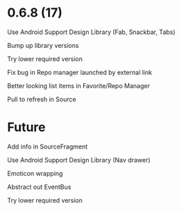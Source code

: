 # 0.6.8 (17)

Use Android Support Design Library (Fab, Snackbar, Tabs)

Bump up library versions

Try lower required version

Fix bug in Repo manager launched by external link

Better looking list items in Favorite/Repo Manager

Pull to refresh in Source

# Future

Add info in SourceFragment

Use Android Support Design Library (Nav drawer)

Emoticon wrapping

Abstract out EventBus

Try lower required version